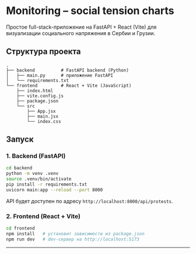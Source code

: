 # Monitoring – social tension charts

Простое full-stack-приложение на FastAPI + React (Vite) для визуализации социального напряжения в Сербии и Грузии.

## Структура проекта

```
.
├── backend          # FastAPI backend (Python)
│   ├── main.py      # приложение FastAPI
│   └── requirements.txt
└── frontend         # React + Vite (JavaScript)
    ├── index.html
    ├── vite.config.js
    ├── package.json
    └── src
        ├── App.jsx
        ├── main.jsx
        └── index.css
```

## Запуск

### 1. Backend (FastAPI)

```bash
cd backend
python -m venv .venv
source .venv/bin/activate
pip install -r requirements.txt
uvicorn main:app --reload --port 8000
```

API будет доступен по адресу `http://localhost:8000/api/protests`.

### 2. Frontend (React + Vite)

```bash
cd frontend
npm install   # установит зависимости из package.json
npm run dev   # dev-сервер на http://localhost:5173
```

---